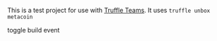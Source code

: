 This is a test project for use with [Truffle
Teams](https://my.truffleteams.com). It uses `truffle unbox metacoin`


toggle build event
